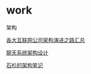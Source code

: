 # work

架构

[各大互联网公司架构演进之路汇总](https://juejin.im/entry/5c7344e86fb9a049a712733f)

[聊天系统架构设计](https://juejin.im/post/5bbfe151e51d450e6973a2f6)

[石杉的架构笔记](https://juejin.im/post/5c321143f265da615304eb6b)
